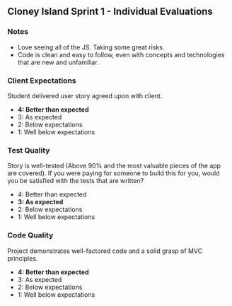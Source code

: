 ## Cloney Island Sprint 1 - Individual Evaluations

### Notes

* Love seeing all of the JS. Taking some great risks.
* Code is clean and easy to follow, even with concepts and technologies that are new and unfamiliar.

### Client Expectations

Student delivered user story agreed upon with client.

- **4: Better than expected**
- 3: As expected
- 2: Below expectations
- 1: Well below expectations

### Test Quality

Story is well-tested (Above 90% and the most valuable pieces of the app are covered). If you were paying for someone to build this for you, would you be satisfied with the tests that are written?

- 4: Better than expected
- **3: As expected**
- 2: Below expectations
- 1: Well below expectations

### Code Quality

Project demonstrates well-factored code and a solid grasp of MVC principles.

- **4: Better than expected**
- 3: As expected
- 2: Below expectations
- 1: Well below expectations
